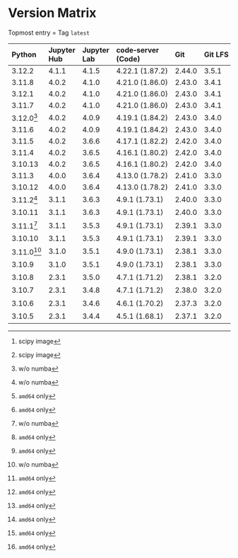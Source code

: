 # Version Matrix

Topmost entry = Tag `latest`

| Python     | Jupyter Hub | Jupyter Lab | code‑server (Code) | Git    | Git LFS | Pandoc | CTAN date[^2] | Quarto[^2]  | Linux distro |
|:-----------|:------------|:------------|:-------------------|:-------|:--------|:-------|:--------------|:------------|:-------------|
| 3.12.2     | 4.1.1       | 4.1.5       | 4.22.1 (1.87.2)    | 2.44.0 | 3.5.1   | 3.1.11 |               | 1.4.551     | Debian 12    |
| 3.11.8     | 4.0.2       | 4.1.0       | 4.21.0 (1.86.0)    | 2.43.0 | 3.4.1   | 3.1.11 |               | 1.4.549     | Debian 12    |
| 3.12.1     | 4.0.2       | 4.1.0       | 4.21.0 (1.86.0)    | 2.43.0 | 3.4.1   | 3.1.11 | 2024‑02‑06    | 1.4.549     | Debian 12    |
| 3.11.7     | 4.0.2       | 4.1.0       | 4.21.0 (1.86.0)    | 2.43.0 | 3.4.1   | 3.1.11 | 2024‑02‑06    | 1.4.549     | Debian 12    |
| 3.12.0[^1] | 4.0.2       | 4.0.9       | 4.19.1 (1.84.2)    | 2.43.0 | 3.4.0   | 3.1.1  | 2023‑12‑08    | 1.3.450     | Debian 12    |
| 3.11.6     | 4.0.2       | 4.0.9       | 4.19.1 (1.84.2)    | 2.43.0 | 3.4.0   | 3.1.1  | 2023‑12‑04    | 1.3.450     | Debian 12    |
| 3.11.5     | 4.0.2       | 3.6.6       | 4.17.1 (1.82.2)    | 2.42.0 | 3.4.0   | 3.1.1  | 2023‑10‑02    | 1.3.450     | Debian 12    |
| 3.11.4     | 4.0.2       | 3.6.5       | 4.16.1 (1.80.2)    | 2.42.0 | 3.4.0   | 3.1.1  | 2023‑08‑24    | 1.3.450     | Debian 12    |
| 3.10.13    | 4.0.2       | 3.6.5       | 4.16.1 (1.80.2)    | 2.42.0 | 3.4.0   | 3.1.1  | 2023‑08‑24    | 1.3.450     | Debian 12    |
| 3.11.3     | 4.0.0       | 3.6.4       | 4.13.0 (1.78.2)    | 2.41.0 | 3.3.0   | 3.1.1  | 2023‑06‑06    | 1.3.361     | Debian 11    |
| 3.10.12    | 4.0.0       | 3.6.4       | 4.13.0 (1.78.2)    | 2.41.0 | 3.3.0   | 3.1.1  | 2023‑06‑06    | 1.3.361     | Debian 11    |
| 3.11.2[^1] | 3.1.1       | 3.6.3       | 4.9.1 (1.73.1)     | 2.40.0 | 3.3.0   | 2.19.2 | 2023‑04‑05    | 1.2.475[^3] | Debian 11    |
| 3.10.11    | 3.1.1       | 3.6.3       | 4.9.1 (1.73.1)     | 2.40.0 | 3.3.0   | 2.19.2 | 2023‑04‑05    | 1.2.475[^3] | Debian 11    |
| 3.11.1[^1] | 3.1.1       | 3.5.3       | 4.9.1 (1.73.1)     | 2.39.1 | 3.3.0   | 2.19.2 | 2023‑02‑08    | 1.2.335[^3] | Debian 11    |
| 3.10.10    | 3.1.1       | 3.5.3       | 4.9.1 (1.73.1)     | 2.39.1 | 3.3.0   | 2.19.2 | 2023‑02‑08    | 1.2.335[^3] | Debian 11    |
| 3.11.0[^1] | 3.1.0       | 3.5.1       | 4.9.0 (1.73.1)     | 2.38.1 | 3.3.0   | 2.19.2 | 2022‑12‑06    | 1.2.269[^3] | Debian 11    |
| 3.10.9     | 3.1.0       | 3.5.1       | 4.9.0 (1.73.1)     | 2.38.1 | 3.3.0   | 2.19.2 | 2022‑12‑06    | 1.2.269[^3] | Debian 11    |
| 3.10.8     | 2.3.1       | 3.5.0       | 4.7.1 (1.71.2)     | 2.38.1 | 3.2.0   | 2.19.2 | 2022‑10‑24    | 1.1.251[^3] | Debian 11    |
| 3.10.7     | 2.3.1       | 3.4.8       | 4.7.1 (1.71.2)     | 2.38.0 | 3.2.0   | 2.19.2 | 2022‑10‑11    | 1.1.251[^3] | Debian 11    |
| 3.10.6     | 2.3.1       | 3.4.6       | 4.6.1 (1.70.2)     | 2.37.3 | 3.2.0   | 2.19.2 | 2022‑09‑06    | 1.1.189[^3] | Debian 11    |
| 3.10.5     | 2.3.1       | 3.4.4       | 4.5.1 (1.68.1)     | 2.37.1 | 3.2.0   | 2.18   | 2022‑08‑02    | 1.0.37[^3]  |Debian 11    |

[^1]: w/o numba
[^2]: scipy image  
[^3]: `amd64` only
